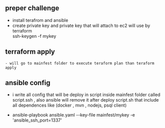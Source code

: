 ##  preper challenge

- install terafrom and ansible 
- create private key and private key that will attach to ec2 will use by terraform  
    ssh-keygen -f mykey

## terraform apply 
    - will go to mainfest folder to execute teraform plan than teraform apply 
    
## ansible config 
   - i write all config that will be deploy in script inside mainfest folder called script.ssh , also ansible will remove it after deploy 
     script.sh that include all dependences like (docker , mvn , nodejs, psql client)
     
   - ansible-playbook ansible.yaml  --key-file mainfest/mykey -e 'ansible_ssh_port=1337'
  
